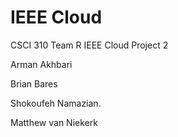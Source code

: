 # IEEE Cloud
CSCI 310 Team R IEEE Cloud Project 2

Arman Akhbari

Brian Bares

Shokoufeh Namazian.

Matthew van Niekerk

